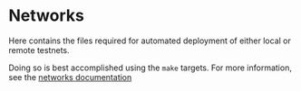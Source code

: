 # Networks

Here contains the files required for automated deployment of either local or remote testnets.

Doing so is best accomplished using the `make` targets. For more information, see the
[networks documentation](../docs/aneka-tutorials/deploy-testnet.md)
